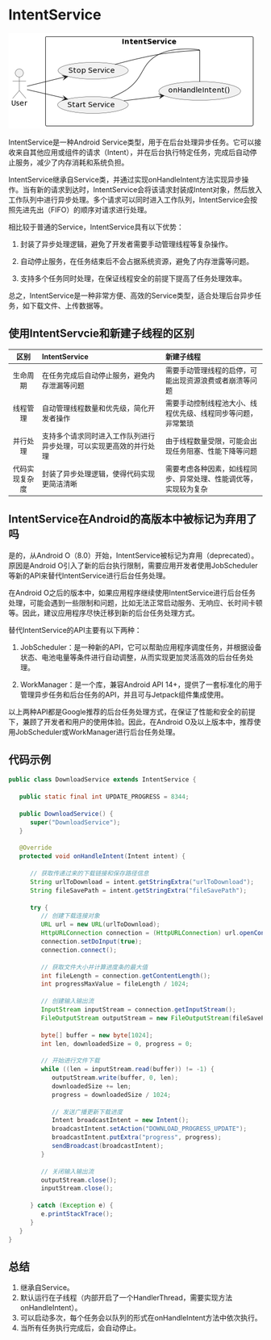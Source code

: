 # IntentService

![](img/20231013153310.png)

IntentService是一种Android Service类型，用于在后台处理异步任务。它可以接收来自其他应用或组件的请求（Intent），并在后台执行特定任务，完成后自动停止服务，减少了内存消耗和系统负担。

IntentService继承自Service类，并通过实现onHandleIntent方法实现异步操作。当有新的请求到达时，IntentService会将该请求封装成Intent对象，然后放入工作队列中进行异步处理。多个请求可以同时进入工作队列，IntentService会按照先进先出（FIFO）的顺序对请求进行处理。

相比较于普通的Service，IntentService具有以下优势：

1. 封装了异步处理逻辑，避免了开发者需要手动管理线程等复杂操作。

2. 自动停止服务，在任务结束后不会占据系统资源，避免了内存泄露等问题。

3. 支持多个任务同时处理，在保证线程安全的前提下提高了任务处理效率。

总之，IntentService是一种非常方便、高效的Service类型，适合处理后台异步任务，如下载文件、上传数据等。

## 使用IntentServcie和新建子线程的区别

|  区别 | IntentService | 新建子线程 |
| :-----:| :---------- | :--------- |
| 生命周期 | 在任务完成后自动停止服务，避免内存泄漏等问题 | 需要手动管理线程的启停，可能出现资源浪费或者崩溃等问题 |
| 线程管理 | 自动管理线程数量和优先级，简化开发者操作 | 需要手动控制线程池大小、线程优先级、线程同步等问题，非常繁琐 |
| 并行处理 | 支持多个请求同时进入工作队列进行异步处理，可以实现更高效的并行处理 | 由于线程数量受限，可能会出现任务阻塞、性能下降等问题 |
| 代码实现复杂度 | 封装了异步处理逻辑，使得代码实现更简洁清晰 | 需要考虑各种因素，如线程同步、异常处理、性能调优等，实现较为复杂 |

## IntentService在Android的高版本中被标记为弃用了吗

是的，从Android O（8.0）开始，IntentService被标记为弃用（deprecated）。原因是Android O引入了新的后台执行限制，需要应用开发者使用JobScheduler等新的API来替代IntentService进行后台任务处理。

在Android O之后的版本中，如果应用程序继续使用IntentService进行后台任务处理，可能会遇到一些限制和问题，比如无法正常启动服务、无响应、长时间卡顿等。因此，建议应用程序尽快迁移到新的后台任务处理方式。

替代IntentService的API主要有以下两种：

1. JobScheduler：是一种新的API，它可以帮助应用程序调度任务，并根据设备状态、电池电量等条件进行自动调整，从而实现更加灵活高效的后台任务处理。

2. WorkManager：是一个库，兼容Android API 14+，提供了一套标准化的用于管理异步任务和后台任务的API，并且可与Jetpack组件集成使用。

以上两种API都是Google推荐的后台任务处理方式，在保证了性能和安全的前提下，兼顾了开发者和用户的使用体验。因此，在Android O及以上版本中，推荐使用JobScheduler或WorkManager进行后台任务处理。


## 代码示例
```java
public class DownloadService extends IntentService {
 
   public static final int UPDATE_PROGRESS = 8344;
 
   public DownloadService() {
      super("DownloadService");
   }
 
   @Override
   protected void onHandleIntent(Intent intent) {
      
      // 获取传递过来的下载链接和保存路径信息
      String urlToDownload = intent.getStringExtra("urlToDownload");
      String fileSavePath = intent.getStringExtra("fileSavePath");

      try {
         // 创建下载连接对象
         URL url = new URL(urlToDownload);
         HttpURLConnection connection = (HttpURLConnection) url.openConnection();
         connection.setDoInput(true);
         connection.connect();

         // 获取文件大小并计算进度条的最大值
         int fileLength = connection.getContentLength();
         int progressMaxValue = fileLength / 1024;

         // 创建输入输出流
         InputStream inputStream = connection.getInputStream();
         FileOutputStream outputStream = new FileOutputStream(fileSavePath);

         byte[] buffer = new byte[1024];
         int len, downloadedSize = 0, progress = 0;

         // 开始进行文件下载
         while ((len = inputStream.read(buffer)) != -1) {
            outputStream.write(buffer, 0, len);
            downloadedSize += len;
            progress = downloadedSize / 1024;
            
            // 发送广播更新下载进度
            Intent broadcastIntent = new Intent();
            broadcastIntent.setAction("DOWNLOAD_PROGRESS_UPDATE");
            broadcastIntent.putExtra("progress", progress);
            sendBroadcast(broadcastIntent);
         }

         // 关闭输入输出流
         outputStream.close();
         inputStream.close();

      } catch (Exception e) {
         e.printStackTrace();
      }
   }
}

```

## 总结

1. 继承自Service。
2. 默认运行在子线程（内部开启了一个HandlerThread，需要实现方法onHandleIntent）。
3. 可以启动多次，每个任务会以队列的形式在onHandleIntent方法中依次执行。
4. 当所有任务执行完成后，会自动停止。
